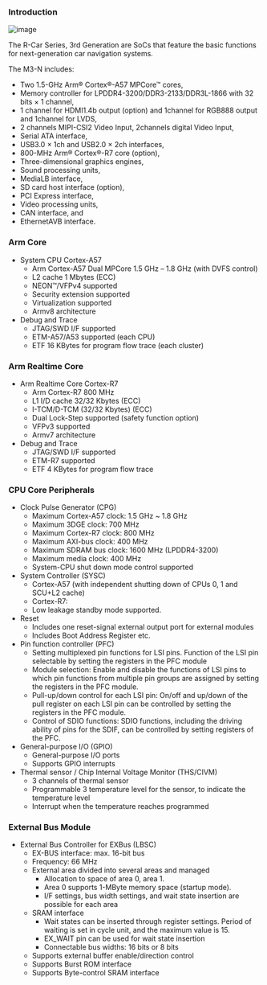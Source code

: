 ### Introduction

![image](https://user-images.githubusercontent.com/33512027/197713937-065f0a16-5a92-41cd-b2c7-a87a435a6560.png)

The R-Car Series, 3rd Generation are SoCs that feature the basic functions for next-generation car navigation systems. 

The M3-N includes: 
- Two 1.5-GHz Arm® Cortex®-A57 MPCore™ cores,
- Memory controller for LPDDR4-3200/DDR3-2133/DDR3L-1866 with 32 bits × 1 channel,
- 1 channel for HDMI1.4b output (option) and 1channel for RGB888 output and 1channel for LVDS,
- 2 channels MIPI-CSI2 Video Input, 2channels digital Video Input,
- Serial ATA interface,
- USB3.0 × 1ch and USB2.0 × 2ch interfaces, 
- 800-MHz Arm® Cortex®-R7 core (option),
- Three-dimensional graphics engines,
- Sound processing units,
- MediaLB interface,
- SD card host interface (option),
- PCI Express interface, 
- Video processing units,
- CAN interface, and
- EthernetAVB interface. 

### Arm Core

- System CPU Cortex-A57
  - Arm Cortex-A57 Dual MPCore 1.5 GHz – 1.8 GHz (with DVFS control)
  - L2 cache 1 Mbytes (ECC)
  - NEON™/VFPv4 supported
  - Security extension supported
  - Virtualization supported
  - Armv8 architecture
- Debug and Trace
  - JTAG/SWD I/F supported
  - ETM-A57/A53 supported (each CPU)
  - ETF 16 KBytes for program flow trace (each cluster)

### Arm Realtime Core

- Arm Realtime Core Cortex-R7
  - Arm Cortex-R7 800 MHz
  - L1 I/D cache 32/32 Kbytes (ECC)
  - I-TCM/D-TCM (32/32 Kbytes) (ECC)
  - Dual Lock-Step supported (safety function option)
  - VFPv3 supported
  - Armv7 architecture
- Debug and Trace
  - JTAG/SWD I/F supported
  - ETM-R7 supported
  - ETF 4 KBytes for program flow trace

### CPU Core Peripherals

- Clock Pulse Generator (CPG)
  - Maximum Cortex-A57 clock: 1.5 GHz ~ 1.8 GHz
  - Maximum 3DGE clock: 700 MHz
  - Maximum Cortex-R7 clock: 800 MHz
  - Maximum AXI-bus clock: 400 MHz
  - Maximum SDRAM bus clock: 1600 MHz (LPDDR4-3200)
  - Maximum media clock: 400 MHz
  - System-CPU shut down mode control supported
- System Controller (SYSC)
  - Cortex-A57 (with independent shutting down of CPUs 0, 1 and SCU+L2 cache)
  - Cortex-R7: 
  - Low leakage standby mode supported. 
- Reset
  - Includes one reset-signal external output port for external modules
  - Includes Boot Address Register etc. 
- Pin function controller (PFC)
  - Setting multiplexed pin functions for LSI pins. Function of the LSI pin selectable by setting the registers in the PFC module
  - Module selection: Enable and disable the functions of LSI pins to which pin functions from multiple pin groups are assigned by setting the registers in the PFC module.
  - Pull-up/down control for each LSI pin: On/off and up/down of the pull register on each LSI pin can be controlled by setting the registers in the PFC module. 
  - Control of SDIO functions: SDIO functions, including the driving ability of pins for the SDIF, can be controlled by setting registers of the PFC.
- General-purpose I/O (GPIO)
  - General-purpose I/O ports
  - Supports GPIO interrupts
- Thermal sensor / Chip Internal Voltage Monitor (THS/CIVM) 
  - 3 channels of thermal sensor
  -  Programmable 3 temperature level for the sensor, to indicate the temperature level
  -  Interrupt when the temperature reaches programmed

### External Bus Module

- External Bus Controller for EXBus (LBSC)
  - EX-BUS interface: max. 16-bit bus
  - Frequency: 66 MHz
  - External area divided into several areas and managed
    - Allocation to space of area 0, area 1.
    - Area 0 supports 1-MByte memory space (startup mode).
    - I/F settings, bus width settings, and wait state insertion are possible for each area
  - SRAM interface
    - Wait states can be inserted through register settings. Period of waiting is set in cycle unit, and the maximum value is 15.
    - EX_WAIT pin can be used for wait state insertion
    - Connectable bus widths: 16 bits or 8 bits
  - Supports external buffer enable/direction control
  - Supports Burst ROM interface
  - Supports Byte-control SRAM interface



